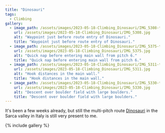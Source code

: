 ```yaml
---
title: "Dinosauri"
tags:
  - Climbing
gallery:
  - image_path: /assets/images/2023-05-18-Climbing_Dinosauri/IMG_5308-th.jpg
    url: /assets/images/2023-05-18-Climbing_Dinosauri/IMG_5308.jpg
    alt: "Waypoint just before route entry of Dinosauri."
    title: "Waypoint just before route entry of Dinosauri."
  - image_path: /assets/images/2023-05-18-Climbing_Dinosauri/IMG_5375-th.jpg
    url: /assets/images/2023-05-18-Climbing_Dinosauri/IMG_5375.jpg
    alt: "Quick nap before entering main wall from pitch 6."
    title: "Quick nap before entering main wall from pitch 6."
  - image_path: /assets/images/2023-05-18-Climbing_Dinosauri/IMG_5311-th.jpg
    url: /assets/images/2023-05-18-Climbing_Dinosauri/IMG_5311.jpg
    alt: "Hook distances in the main wall."
    title: "Hook distances in the main wall."
  - image_path: /assets/images/2023-05-18-Climbing_Dinosauri/IMG_5330-th.jpg
    url: /assets/images/2023-05-18-Climbing_Dinosauri/IMG_5330.jpg
    alt: "Descent over boulder field with large boulders."
    title: "Descent over boulder field with large boulders."
---
```



It's been a few weeks already, but still the multi-pitch route [Dinosauri](/climbing/#dinosauri) in the Sarca valley in Italy is still very present to me.

{% include gallery %}
